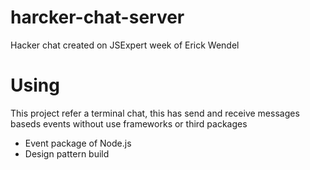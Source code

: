 # harcker-chat-server
Hacker chat created on JSExpert week of Erick Wendel

# Using
This project refer a terminal chat, this has send and receive messages baseds events without use frameworks or third packages
 - Event package of Node.js
 - Design pattern build
